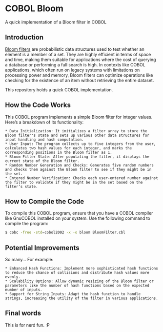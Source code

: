 # COBOL Bloom

A quick implementation of a Bloom filter in COBOL

## Introduction

[Bloom filters](https://en.wikipedia.org/wiki/Bloom_filter) are probabilistic data structures used to test whether an element is a member of a set. They are highly efficient in terms of space and time, making them suitable for applications where the cost of querying a database or performing a full search is high. In contexts like COBOL applications, which often run on legacy systems with limitations on processing power and memory, Bloom filters can optimize operations like checking for the existence of an item without retrieving the entire dataset.

This repository holds a quick COBOL implementation.

## How the Code Works

This COBOL program implements a simple Bloom filter for integer values. Here’s a breakdown of its functionality:

    * Data Initialization: It initializes a filter array to store the Bloom filter's state and sets up various other data structures for input handling and hash computation.
    * User Input: The program collects up to five integers from the user, calculates two hash values for each integer, and marks the corresponding positions in the Bloom filter as 1.
    * Bloom Filter State: After populating the filter, it displays the current state of the Bloom filter.
    * Random Number Generation and Checks: Generates five random numbers and checks them against the Bloom filter to see if they might be in the set.
    * Entered Number Verification: Checks each user-entered number against the filter to validate if they might be in the set based on the filter’s state.

## How to Compile the Code

To compile this COBOL program, ensure that you have a COBOL compiler like GnuCOBOL installed on your system. Use the following command to compile the program:

```bash
$ cobc -free -std=cobol2002 -x -o bloom BloomFilter.cbl
```

## Potential Improvements

So many... For example:

    * Enhanced Hash Functions: Implement more sophisticated hash functions to reduce the chance of collisions and distribute hash values more evenly.
    * Scalability Options: Allow dynamic resizing of the Bloom filter or parameters like the number of hash functions based on the expected number of inputs.
    * Support for String Inputs: Adapt the hash function to handle strings, increasing the utility of the filter in various applications.

## Final words

This is for nerd fun. :P
